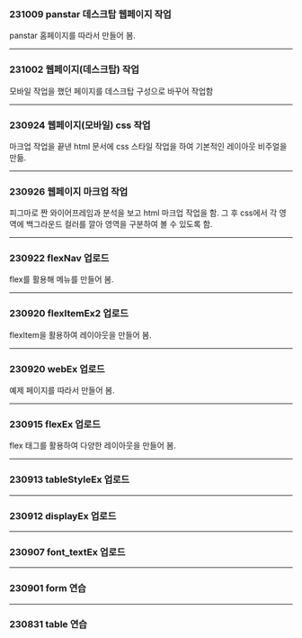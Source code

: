 ### 231009 panstar 데스크탑 웹페이지 작업 ###

panstar 홈페이지를 따라서 만들어 봄.

 - - - - -


### 231002 웹페이지(데스크탑) 작업 ###
모바일 작업을 했던 페이지를 데스크탑 구성으로 바꾸어 작업함

 - - - - -

### 230924 웹페이지(모바일) css 작업 ###
마크업 작업을 끝낸 html 문서에 css 스타일 작업을 하여 기본적인 레이아웃 비주얼을 만듦.

 - - - - -

### 230926 웹페이지 마크업 작업 ###
피그마로 짠 와이어프레임과 분석을 보고 html 마크업 작업을 함.
그 후 css에서 각 영역에 백그라운드 컬러를 깔아 영역을 구분하여 볼 수 있도록 함.

 - - - - -

### 230922 flexNav 업로드 ###
flex를 활용해 메뉴를 만들어 봄.

 - - - - -

### 230920 flexItemEx2 업로드 ###
flexItem을 활용하여 레이아웃을 만들어 봄.

 - - - - - 

### 230920 webEx 업로드 ###
예제 페이지를 따라서 만들어 봄.

 - - - - -

### 230915 flexEx 업로드 ###
flex 태그를 활용하여 다양한 레이아웃을 만들어 봄.

 - - - - -

### 230913 tableStyleEx 업로드 ###

 - - - - -

### 230912 displayEx 업로드 ###

 - - - - -

### 230907 font_textEx 업로드 ###

 - - - - -

### 230901 form 연습 ###

 - - - - -

### 230831 table 연습 ###




